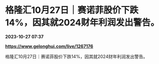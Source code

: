 # 格隆汇10月27日｜赛诺菲股价下跌14%，因其就2024财年利润发出警告。

**2023-10-27 07:37**

**https://www.gelonghui.com/live/1267176**

格隆汇10月27日｜赛诺菲股价下跌14%，因其就2024财年利润发出警告。